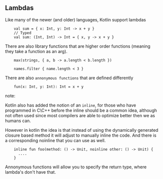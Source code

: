 ## Lambdas

Like many of the newer (and older) languages, Kotlin support lambdas

        val sum = { x: Int, y: Int -> x + y }
        // Typed
        val sum: (Int, Int) -> Int = { x, y -> x + y }

There are also library functions that are higher order functions (meaning they take
a function as an arg).  

        max(strings, { a, b -> a.length < b.length })

        names.filter { name.length < 3 }

There are also `annonymous functions` that are defined differently

        fun(x: Int, y: Int): Int = x + y

note: 

Kotlin also has added the notion of an `inline`, for those who have programmed in 
C\C++ before the inline should be a common idea, although not often used since most
compilers are able to optimize better then we as humans can.  

However in kotlin the idea is that instead of using the dynamically generated closure
based method it will adjust to manually inline the code.  And there is a corresponding
noinline that you can use as well.  


        inline fun foo(method: () -> Unit, noinline other: () -> Unit) {
          ....
        }

Annonymous functions will allow you to specify the return type, where lambda's don't have that.  

        
